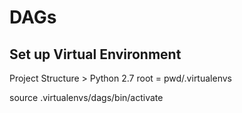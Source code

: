 # DAGs

## Set up Virtual Environment
Project Structure > Python 2.7
root = pwd/.virtualenvs

source .virtualenvs/dags/bin/activate
